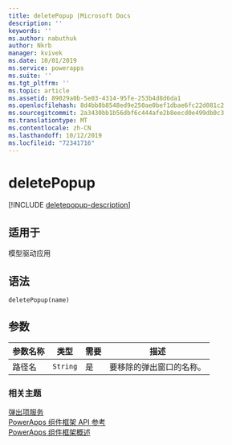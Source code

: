 ```yaml
---
title: deletePopup |Microsoft Docs
description: ''
keywords: ''
ms.author: nabuthuk
author: Nkrb
manager: kvivek
ms.date: 10/01/2019
ms.service: powerapps
ms.suite: ''
ms.tgt_pltfrm: ''
ms.topic: article
ms.assetid: 89029a0b-5e03-4314-95fe-253b4d8d6da1
ms.openlocfilehash: 8d4bb8b8548ed9e250ae0bef1dbae6fc22d081c2
ms.sourcegitcommit: 2a3430bb1b56dbf6c444afe2b8eecd0e499db0c3
ms.translationtype: MT
ms.contentlocale: zh-CN
ms.lasthandoff: 10/12/2019
ms.locfileid: "72341716"
---
```

# <a name="deletepopup"></a>deletePopup

[!INCLUDE [deletepopup-description](includes/deletepopup-description.md)]

## <a name="available-for"></a>适用于 

模型驱动应用

## <a name="syntax"></a>语法

`deletePopup(name)`

## <a name="parameters"></a>参数

| 参数名称|类型|需要|描述|
| ------------- |----|--------|-----------|
|路径名|`String`|是|要移除的弹出窗口的名称。|


### <a name="related-topics"></a>相关主题

[弹出项服务](../popupservice.md)<br/>
[PowerApps 组件框架 API 参考](../../reference/index.md)<br/>
[PowerApps 组件框架概述](../../overview.md)